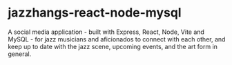 # jazzhangs-react-node-mysql
A social media application - built with Express, React, Node, Vite and MySQL - for jazz musicians and aficionados to connect with each other, and keep up to date with the jazz scene, upcoming events, and the art form in general.
